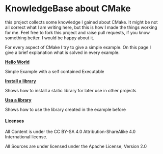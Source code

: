 # KnowledgeBase about CMake

this project collects some knowledge I gained about CMake. It might be not all correct what I am writing here, 
but this is how I made the things working for me. Feel free to fork this project and raise pull requests, 
if you know something better. I would be happy about it. 

For every aspect of CMake I try to give a simple example. On this page I give a brief explanation what is solved in every example.

__[Hello World](HelloWorld/README.md)__

Simple Example with a self contained Executable

__[Install a library](HelloLib/README.md)__

Shows how to install a static library for later use in other projects

__[Usa a library](LibUsage/README.md)__

Shows how to use the library created in the example before

#### Licenses

All Content is under the  CC BY-SA 4.0 Attribution-ShareAlike 4.0 International license.

All Sources are under licensed under the Apache License, Version 2.0